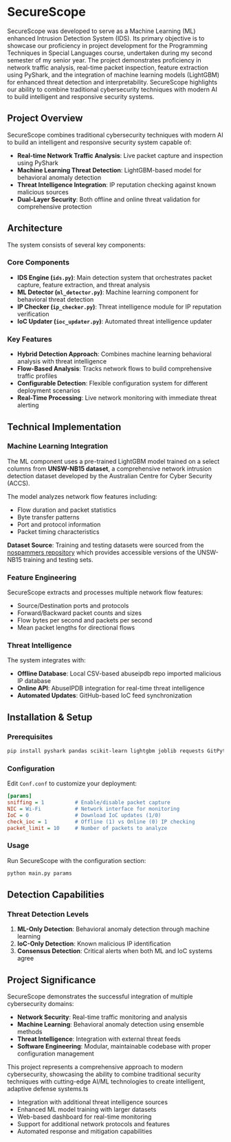# SecureScope
SecureScope was developed to serve as a Machine Learning (ML) enhanced Intrusion Detection System (IDS). Its primary objective is to showcase our proficiency in project development for the Programming Techniques in Special Languages course, undertaken during my second semester of my senior year. The project demonstrates proficiency in network traffic analysis, real-time packet inspection, feature extraction using PyShark, and the integration of machine learning models (LightGBM) for enhanced threat detection and interpretability. SecureScope highlights our ability to combine traditional cybersecurity techniques with modern AI to build intelligent and responsive security systems.

## Project Overview

SecureScope combines traditional cybersecurity techniques with modern AI to build an intelligent and responsive security system capable of:

- **Real-time Network Traffic Analysis**: Live packet capture and inspection using PyShark
- **Machine Learning Threat Detection**: LightGBM-based model for behavioral anomaly detection
- **Threat Intelligence Integration**: IP reputation checking against known malicious sources
- **Dual-Layer Security**: Both offline and online threat validation for comprehensive protection

## Architecture

The system consists of several key components:

### Core Components

- **IDS Engine (`ids.py`)**: Main detection system that orchestrates packet capture, feature extraction, and threat analysis
- **ML Detector (`ml_detector.py`)**: Machine learning component for behavioral threat detection
- **IP Checker (`ip_checker.py`)**: Threat intelligence module for IP reputation verification
- **IoC Updater (`ioc_updater.py`)**: Automated threat intelligence updater

### Key Features

- **Hybrid Detection Approach**: Combines machine learning behavioral analysis with threat intelligence
- **Flow-Based Analysis**: Tracks network flows to build comprehensive traffic profiles
- **Configurable Detection**: Flexible configuration system for different deployment scenarios
- **Real-Time Processing**: Live network monitoring with immediate threat alerting

## Technical Implementation

### Machine Learning Integration

The ML component uses a pre-trained LightGBM model trained on a select columns from  **UNSW-NB15 dataset**, a comprehensive network intrusion detection dataset developed by the Australian Centre for Cyber Security (ACCS). 

The model analyzes network flow features including:
- Flow duration and packet statistics
- Byte transfer patterns
- Port and protocol information
- Packet timing characteristics

**Dataset Source**: Training and testing datasets were sourced from the [nospammers repository](https://github.com/ushukkla/nospammers) which provides accessible versions of the UNSW-NB15 training and testing sets.

### Feature Engineering

SecureScope extracts and processes multiple network flow features:
- Source/Destination ports and protocols
- Forward/Backward packet counts and sizes
- Flow bytes per second and packets per second
- Mean packet lengths for directional flows

### Threat Intelligence

The system integrates with:
- **Offline Database**: Local CSV-based abuseipdb repo imported malicious IP database 
- **Online API**: AbuseIPDB integration for real-time threat intelligence
- **Automated Updates**: GitHub-based IoC feed synchronization

## Installation & Setup

### Prerequisites

```bash
pip install pyshark pandas scikit-learn lightgbm joblib requests GitPython
```

### Configuration

Edit `Conf.conf` to customize your deployment:

```ini
[params]
sniffing = 1          # Enable/disable packet capture
NIC = Wi-Fi           # Network interface for monitoring
IoC = 0               # Download IoC updates (1/0)
check_ioc = 1         # Offline (1) vs Online (0) IP checking
packet_limit = 10     # Number of packets to analyze
```

### Usage

Run SecureScope with the configuration section:

```bash
python main.py params
```

## Detection Capabilities

### Threat Detection Levels

1. **ML-Only Detection**: Behavioral anomaly detection through machine learning
2. **IoC-Only Detection**: Known malicious IP identification
3. **Consensus Detection**: Critical alerts when both ML and IoC systems agree

## Project Significance

SecureScope demonstrates the successful integration of multiple cybersecurity domains:

- **Network Security**: Real-time traffic monitoring and analysis
- **Machine Learning**: Behavioral anomaly detection using ensemble methods
- **Threat Intelligence**: Integration with external threat feeds
- **Software Engineering**: Modular, maintainable codebase with proper configuration management

This project represents a comprehensive approach to modern cybersecurity, showcasing the ability to combine traditional security techniques with cutting-edge AI/ML technologies to create intelligent, adaptive defense systems.ts

- Integration with additional threat intelligence sources
- Enhanced ML model training with larger datasets
- Web-based dashboard for real-time monitoring
- Support for additional network protocols and features
- Automated response and mitigation capabilities
